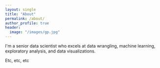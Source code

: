```yaml
---
layout: single
title: "About"
permalink: /about/
author_profile: true
header:
  image: "/images/gp.jpg"
---
```


I'm a senior data scientist who excels at data wrangling, machine learning, exploratory analysis, and data visualizations.

Etc, etc, etc
